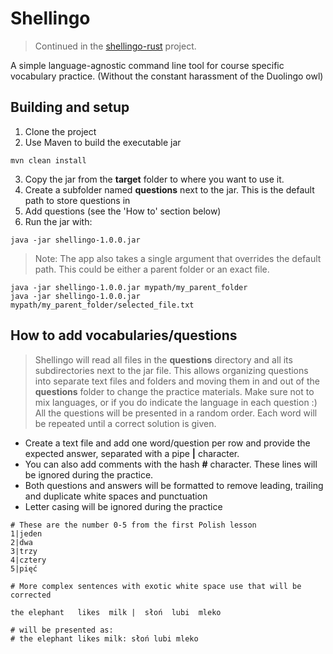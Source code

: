 # Shellingo

> Continued in the [shellingo-rust](https://github.com/tlvlp/shellingo-rust) project.

A simple language-agnostic command line tool for course specific vocabulary practice.
(Without the constant harassment of the Duolingo owl)

## Building and setup
1. Clone the project
2. Use Maven to build the executable jar
```shell
mvn clean install
```
3. Copy the jar from the **target** folder to where you want to use it.
4. Create a subfolder named **questions** next to the jar. This is the default path to store questions in
5. Add questions (see the 'How to' section below)
6. Run the jar with:
```shell
java -jar shellingo-1.0.0.jar
```
> Note: The app also takes a single argument that overrides the default path. 
> This could be either a parent folder or an exact file.
 ```shell
java -jar shellingo-1.0.0.jar mypath/my_parent_folder
java -jar shellingo-1.0.0.jar mypath/my_parent_folder/selected_file.txt
```

## How to add vocabularies/questions
> Shellingo will read all files in the **questions** directory and all its subdirectories next to the jar file.
> This allows organizing questions into separate text files and folders and moving them in and out of the **questions** 
> folder to change the practice materials. 
> Make sure not to mix languages, or if you do indicate the language in each question :)
> All the questions will be presented in a random order. Each word will be repeated until a correct solution is given.

- Create a text file and add one word/question per row and provide the expected answer, 
separated with a pipe **|** character.
- You can also add comments with the hash **#** character. These lines will be ignored during the practice.
- Both questions and answers will be formatted to remove leading, trailing and duplicate white spaces and punctuation
- Letter casing will be ignored during the practice

```text
# These are the number 0-5 from the first Polish lesson
1|jeden
2|dwa
3|trzy
4|cztery
5|pięć
```

```text
# More complex sentences with exotic white space use that will be corrected

the elephant   likes  milk |  słoń  lubi  mleko   

# will be presented as:  
# the elephant likes milk: słoń lubi mleko 
```
